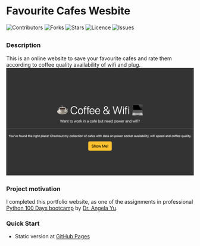 # Favourite Cafes Wesbite

![Contributors](https://img.shields.io/github/contributors/jvsadek/Cafes_Website?style=plastic)
![Forks](https://img.shields.io/github/forks/jvsadek/Cafes_Website)
![Stars](https://img.shields.io/github/stars/jvsadek/Cafes_Website)
![Licence](https://img.shields.io/github/license/jvsadek/Cafes_Website)
![Issues](https://img.shields.io/github/issues/jvsadek/Cafes_Website)

## 
### Description
This is an online website to save your favourite cafes and rate them according to coffee quality availability of wifi and plug. 
![cafe_website](./cafe_website.png)


### Project motivation
I completed this portfolio website, as one of the assignments in professional [Python 100 Days bootcamp](https://www.udemy.com/course/100-days-of-code/) by [Dr. Angela Yu](https://github.com/angelabauer).

### Quick Start
- Static version at [GitHub Pages](https://jvsadek.github.io/Joseph_Sadek_portfolio/)

[//]: # (- Dynamic version at [Render hosted]&#40;https://portfolio-website-d1x4.onrender.com&#41;)
